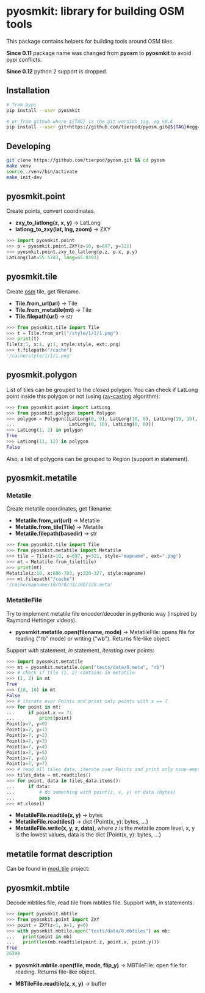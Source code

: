 pyosmkit: library for building OSM tools
========================================

This package contains helpers for building tools around OSM tiles.

**Since 0.11** package name was changed from **pyosm** to **pyosmkit** to avoid pypi conflicts.

**Since 0.12** python 2 support is dropped.

Installation
------------

```bash
# from pypi
pip install --user pyosmkit

# or from github where ${TAG} is the git version tag, eg v0.6
pip install --user git+https://github.com/tierpod/pyosm.git@${TAG}#egg=pyosmkit
```

Developing
----------

```bash
git clone https://github.com/tierpod/pyosm.git && cd pyosm
make venv
source ./venv/bin/activate
make init-dev
```

pyosmkit.point
--------------

Create points, convert coordinates.

* **zxy_to_latlong(z, x, y)** -> LatLong
* **latlong_to_zxy(lat, lng, zoom)** -> ZXY

```python
>>> import pyosmkit.point
>>> p = pyosmkit.point.ZXY(z=10, x=697, y=321)
>>> pyosmkit.point.zxy_to_latlong(p.z, p.x, p.y)
LatLong(lat=55.5783, long=65.0391)

```

pyosmkit.tile
-------------

Create [osm][2] tile, get filename.

* **Tile.from_url(url)** -> Tile
* **Tile.from_metatile(mt)** -> Tile
* **Tile.filepath(url)** -> str

```python
>>> from pyosmkit.tile import Tile
>>> t = Tile.from_url("/style/1/1/1.png")
>>> print(t)
Tile(z:1, x:1, y:1, style:style, ext:.png)
>>> t.filepath("/cache")
'/cache/style/1/1/1.png'

```

pyosmkit.polygon
----------------

List of tiles can be grouped to the *closed* polygon. You can check if LatLong point inside this
polygon or not (using [ray-casting][3] algorithm):

```python
>>> from pyosmkit.point import LatLong
>>> from pyosmkit.polygon import Polygon
>>> polygon = Polygon([LatLong(0, 0), LatLong(10, 0), LatLong(10, 10),
...                    LatLong(0, 10), LatLong(0, 0)])
>>> LatLong(1, 2) in polygon
True
>>> LatLong(11, 12) in polygon
False

```

Also, a list of polygons can be grouped to Region (support *in* statement).

pyosmkit.metatile
-----------------

### Metatile

Create metatile coordinates, get filename:

* **Metatile.from_url(url)** -> Metatile
* **Metatile.from_tile(Tile)** -> Metatile
* **Metatile.filepath(basedir)** -> str

```python
>>> from pyosmkit.tile import Tile
>>> from pyosmkit.metatile import Metatile
>>> tile = Tile(z=10, x=697, y=321, style="mapname", ext=".png")
>>> mt = Metatile.from_tile(tile)
>>> print(mt)
Metatile(z:10, x:696-703, y:320-327, style:mapname)
>>> mt.filepath("/cache")
'/cache/mapname/10/0/0/33/180/128.meta'

```

### MetatileFile

Try to implement metatile file encoder/decoder in pythonic way (inspired by Raymond Hettinger
videos).

* **pyosmkit.metatile.open(filename, mode)** -> MetatileFile: opens file for reading ("rb" mode) or
  writing ("wb"). Returns file-like object.

Support *with* statement, *in* statement, *iterating* over points:

```python
>>> import pyosmkit.metatile
>>> mt = pyosmkit.metatile.open("tests/data/0.meta", "rb")
>>> # check if tile (1, 2) contains in metatile
>>> (1, 2) in mt
True
>>> (10, 10) in mt
False
>>> # iterate over Points and print only points with x == 7
>>> for point in mt:
...     if point.x == 7:
...         print(point)
Point(x=7, y=0)
Point(x=7, y=1)
Point(x=7, y=2)
Point(x=7, y=3)
Point(x=7, y=4)
Point(x=7, y=5)
Point(x=7, y=6)
Point(x=7, y=7)
>>> # read all tiles data, iterate over Points and print only none-empty data:
>>> tiles_data = mt.readtiles()
>>> for point, data in tiles_data.items():
...     if data:
...         # do something with point(z, x, y) or data (bytes)
...         pass
>>> mt.close()

```

* **MetatileFile.readtile(x, y)** -> bytes
* **MetatileFile.readtiles()** -> dict {Point(x, y): bytes, ...}
* **MetatileFile.write(x, y, z, data)**, where z is the metatile zoom level, x, y is the lowest
  values, data is the dict {Point(x, y): bytes, ...}

metatile format description
---------------------------

Can be found in [mod_tile][1] project:

pyosmkit.mbtile
---------------

Decode mbtiles file, read tile from mbtiles file. Support *with*, *in* statements.

```python
>>> import pyosmkit.mbtile
>>> from pyosmkit.point import ZXY
>>> point = ZXY(z=1, x=1, y=0)
>>> with pyosmkit.mbtile.open("tests/data/0.mbtiles") as mb:
...   print(point in mb)
...   print(len(mb.readtile(point.z, point.x, point.y)))
True
26298

```

* **pyosmkit.mbtile.open(file, mode, flip_y)** -> MBTileFile: open file for reading. Returns
  file-like object.

* **MBTileFile.readtile(z, x, y)** -> buffer

[1]: https://github.com/openstreetmap/mod_tile/blob/master/includes/metatile.h
[2]: https://wiki.openstreetmap.org/wiki/Slippy_map_tilenames#Python
[3]: http://rosettacode.org/wiki/Ray-casting_algorithm
